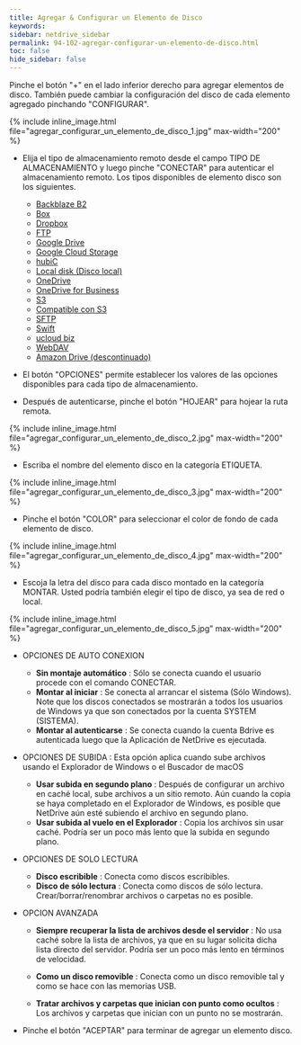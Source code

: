 ```yaml
---
title: Agregar & Configurar un Elemento de Disco
keywords:
sidebar: netdrive_sidebar
permalink: 94-102-agregar-configurar-un-elemento-de-disco.html
toc: false
hide_sidebar: false
---
```


Pinche el botón "+" en el lado inferior derecho para agregar elementos de disco. También puede cambiar la configuración del disco de cada elemento agregado pinchando "CONFIGURAR".

{% include inline_image.html file="agregar_configurar_un_elemento_de_disco_1.jpg" max-width="200" %}

- Elija el tipo de almacenamiento remoto desde el campo TIPO DE ALMACENAMIENTO y luego pinche "CONECTAR" para autenticar el almacenamiento remoto. Los tipos disponibles de elemento disco son los siguientes.

  - [Backblaze B2](102-109-backblaze-b2-config)
  - [Box](102-110-box-config)
  - [Dropbox](102-111-dropbox-config)
  - [FTP](102-112-ftp-config)
  - [Google Drive](102-113-google-drive-config)
  - [Google Cloud Storage](102-114-google-cloud-storage-config)
  - [hubiC](102-115-hubic-config)
  - [Local disk (Disco local)](102-124-localdisk-config)
  - [OneDrive](102-116-onedrive-config)
  - [OneDrive for Business](102-117-onedrive-for-business-config)
  - [S3](102-118-s3-config)
  - [Compatible con S3](102-119-s3-comp-config)
  - [SFTP](102-120-sftp-config)
  - [Swift](102-121-swift-config)
  - [ucloud biz](102-122-ucloud-biz-config)
  - [WebDAV](102-123-webdav-config)
  - [Amazon Drive (descontinuado)](102-104-amazon-drive-config)

- El botón "OPCIONES" permite establecer los valores de las opciones disponibles para cada tipo de almacenamiento.

* Después de autenticarse, pinche el botón "HOJEAR" para hojear la ruta remota.

{% include inline_image.html file="agregar_configurar_un_elemento_de_disco_2.jpg" max-width="200" %}

- Escriba el nombre del elemento disco en la categoría ETIQUETA.

{% include inline_image.html file="agregar_configurar_un_elemento_de_disco_3.jpg" max-width="200" %}

- Pinche el botón "COLOR" para seleccionar el color de fondo de cada elemento de disco.

{% include inline_image.html file="agregar_configurar_un_elemento_de_disco_4.jpg" max-width="200" %}

- Escoja la letra del disco para cada disco montado en la categoría MONTAR. Usted podría también elegir el tipo de disco, ya sea de red o local.

{% include inline_image.html file="agregar_configurar_un_elemento_de_disco_5.jpg" max-width="200" %}

- OPCIONES DE AUTO CONEXION

  - <B>Sin montaje automático</B> : Sólo se conecta cuando el usuario procede con el comando CONECTAR.
  - <B>Montar al iniciar</B> : Se conecta al arrancar el sistema (Sólo Windows). Note que los discos conectados se mostrarán a todos los usuarios de Windows ya que son conectados por la cuenta SYSTEM (SISTEMA).
  - <B>Montar al autenticarse</B> : Se conecta cuando la cuenta Bdrive es autenticada luego que la Aplicación de NetDrive es ejecutada.

* OPCIONES DE SUBIDA : Esta opción aplica cuando sube archivos usando el Explorador de Windows o el Buscador de macOS

  - <B>Usar subida en segundo plano</B> : Después de configurar un archivo en caché local, sube archivos a un sitio remoto. Aún cuando la copia se haya completado en el Explorador de Windows, es posible que NetDrive aún esté subiendo el archivo en segundo plano.
  - <B>Usar subida al vuelo en el Explorador</B> : Copia los archivos sin usar caché. Podría ser un poco más lento que la subida en segundo plano.

- OPCIONES DE SOLO LECTURA

  - <B>Disco escribible</B> : Conecta como discos escribibles.
  - <B>Disco de sólo lectura</B> : Conecta como discos de sólo lectura. Crear/borrar/renombrar archivos o carpetas no es posible.

* OPCION AVANZADA

  - <B>Siempre recuperar la lista de archivos desde el servidor</B> : No usa caché sobre la lista de archivos, ya que en su lugar solicita dicha lista directo del servidor. Podría ser un poco más lento en términos de velocidad.

  - <B>Como un disco removible</B> : Conecta como un disco removible tal y como se hace con las memorias USB.

  - <B>Tratar archivos y carpetas que inician con punto como ocultos</B> : Los archivos y carpetas que inician con un punto no se mostrarán.

- Pinche el botón "ACEPTAR" para terminar de agregar un elemento disco.

